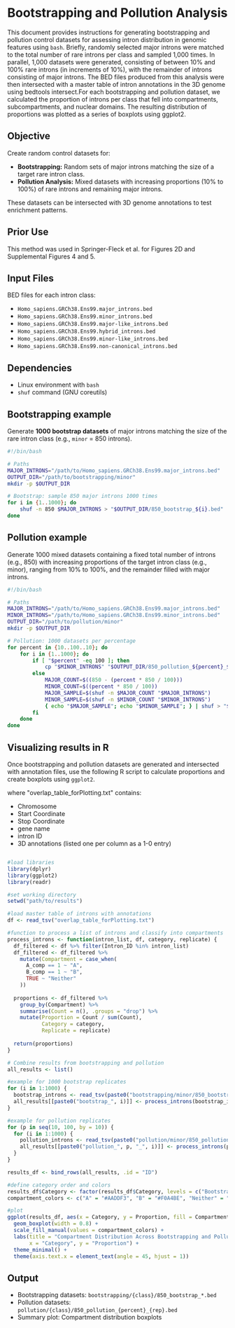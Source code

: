 
# Bootstrapping and Pollution Analysis
This document provides instructions for generating bootstrapping and pollution control datasets for assessing intron distribution in genomic features using `bash`. Briefly, randomly selected major introns were matched to the total number of rare introns per class and sampled 1,000 times. In parallel, 1,000 datasets were generated, consisting of between 10% and 100% rare introns (in increments of 10%), with the remainder of introns consisting of major introns. The BED files produced from this analysis were then intersected with a master table of intron annotations in the 3D genome using bedtools intersect.For each bootstrapping and pollution dataset, we calculated the proportion of introns per class that fell into compartments, subcompartments, and nuclear domains. The resulting distribution of proportions was plotted as a series of boxplots using ggplot2.

## Objective
Create random control datasets for:

- **Bootstrapping:** Random sets of major introns matching the size of a target rare intron class.
- **Pollution Analysis:** Mixed datasets with increasing proportions (10% to 100%) of rare introns and remaining major introns.

These datasets can be intersected with 3D genome annotations to test enrichment patterns.

## Prior Use
This method was used in Springer-Fleck et al. for Figures 2D and Supplemental Figures 4 and 5.

## Input Files
BED files for each intron class:

- `Homo_sapiens.GRCh38.Ens99.major_introns.bed`
- `Homo_sapiens.GRCh38.Ens99.minor_introns.bed`
- `Homo_sapiens.GRCh38.Ens99.major-like_introns.bed`
- `Homo_sapiens.GRCh38.Ens99.hybrid_introns.bed`
- `Homo_sapiens.GRCh38.Ens99.minor-like_introns.bed`
- `Homo_sapiens.GRCh38.Ens99.non-canonical_introns.bed`

## Dependencies
- Linux environment with `bash`
- `shuf` command (GNU coreutils)

## Bootstrapping example
Generate **1000 bootstrap datasets** of major introns matching the size of the rare intron class (e.g., `minor` = 850 introns).
```bash
#!/bin/bash

# Paths
MAJOR_INTRONS="/path/to/Homo_sapiens.GRCh38.Ens99.major_introns.bed"
OUTPUT_DIR="/path/to/bootstrapping/minor"
mkdir -p $OUTPUT_DIR

# Bootstrap: sample 850 major introns 1000 times
for i in {1..1000}; do
    shuf -n 850 $MAJOR_INTRONS > "$OUTPUT_DIR/850_bootstrap_${i}.bed"
done

```

## Pollution example
Generate 1000 mixed datasets containing a fixed total number of introns (e.g., 850) with increasing proportions of the target intron class (e.g., minor), ranging from 10% to 100%, and the remainder filled with major introns.
```bash
#!/bin/bash

# Paths
MAJOR_INTRONS="/path/to/Homo_sapiens.GRCh38.Ens99.major_introns.bed"
MINOR_INTRONS="/path/to/Homo_sapiens.GRCh38.Ens99.minor_introns.bed"
OUTPUT_DIR="/path/to/pollution/minor"
mkdir -p $OUTPUT_DIR

# Pollution: 1000 datasets per percentage
for percent in {10..100..10}; do
    for i in {1..1000}; do
        if [ "$percent" -eq 100 ]; then
            cp "$MINOR_INTRONS" "$OUTPUT_DIR/850_pollution_${percent}_${i}.bed"
        else
            MAJOR_COUNT=$((850 - (percent * 850 / 100)))
            MINOR_COUNT=$((percent * 850 / 100))
            MAJOR_SAMPLE=$(shuf -n $MAJOR_COUNT "$MAJOR_INTRONS")
            MINOR_SAMPLE=$(shuf -n $MINOR_COUNT "$MINOR_INTRONS")
            { echo "$MAJOR_SAMPLE"; echo "$MINOR_SAMPLE"; } | shuf > "$OUTPUT_DIR/850_pollution_${percent}_${i}.bed"
        fi
    done
done

```

## Visualizing results in R
Once bootstrapping and pollution datasets are generated and intersected with annotation files, use the following R script to calculate proportions and create boxplots using `ggplot2`.

where "overlap_table_forPlotting.txt" contains:
  - Chromosome
  - Start Coordinate
  - Stop Coordinate
  - gene name
  - intron ID
  - 3D annotations (listed one per column as a 1-0 entry)

```r

#load libraries
library(dplyr)
library(ggplot2)
library(readr)

#set working directory
setwd("path/to/results")

#load master table of introns with annotations
df <- read_tsv("overlap_table_forPlotting.txt")

#function to process a list of introns and classify into compartments
process_introns <- function(intron_list, df, category, replicate) {
  df_filtered <- df %>% filter(Intron_ID %in% intron_list)
  df_filtered <- df_filtered %>%
    mutate(Compartment = case_when(
      A_comp == 1 ~ "A",
      B_comp == 1 ~ "B",
      TRUE ~ "Neither"
    ))
  
  proportions <- df_filtered %>%
    group_by(Compartment) %>%
    summarise(Count = n(), .groups = "drop") %>%
    mutate(Proportion = Count / sum(Count),
           Category = category,
           Replicate = replicate)
  
  return(proportions)
}

# Combine results from bootstrapping and pollution
all_results <- list()

#example for 1000 bootstrap replicates
for (i in 1:1000) {
  bootstrap_introns <- read_tsv(paste0("bootstrapping/minor/850_bootstrap_", i, ".bed"), col_names = FALSE)$X4
  all_results[[paste0("bootstrap_", i)]] <- process_introns(bootstrap_introns, df, "Bootstrap", i)
}

#example for pollution replicates
for (p in seq(10, 100, by = 10)) {
  for (i in 1:1000) {
    pollution_introns <- read_tsv(paste0("pollution/minor/850_pollution_", p, "_", i, ".bed"), col_names = FALSE)$X4
    all_results[[paste0("pollution_", p, "_", i)]] <- process_introns(pollution_introns, df, paste0("Pollution", p), i)
  }
}

results_df <- bind_rows(all_results, .id = "ID")

#define category order and colors
results_df$Category <- factor(results_df$Category, levels = c("Bootstrap", paste0("Pollution", seq(10, 100, 10))))
compartment_colors <- c("A" = "#AADDF3", "B" = "#F0A4BE", "Neither" = "#D2D3D4")

#plot
ggplot(results_df, aes(x = Category, y = Proportion, fill = Compartment)) +
  geom_boxplot(width = 0.8) +
  scale_fill_manual(values = compartment_colors) +
  labs(title = "Compartment Distribution Across Bootstrapping and Pollution Sets",
       x = "Category", y = "Proportion") +
  theme_minimal() +
  theme(axis.text.x = element_text(angle = 45, hjust = 1))

```

## Output
- Bootstrapping datasets: `bootstrapping/{class}/850_bootstrap_*.bed`
- Pollution datasets: `pollution/{class}/850_pollution_{percent}_{rep}.bed`
- Summary plot: Compartment distribution boxplots

<br><br>
